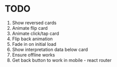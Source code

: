 # TODO

1. Show reversed cards
1. Animate flip card
1. Animate click/tap card
1. Flip back animation
1. Fade in on initial load
1. Show interpretation data below card
1. Ensure offline works
1. Get back button to work in mobile - react router